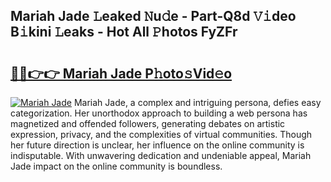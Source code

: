 ## Mariah Jade 𝙻eaked 𝙽u𝚍e - Part-Q8d 𝚅𝚒deo B𝚒kini 𝙻eaks - Hot All 𝙿hotos FyZFr

# <h2><a href="http://ld7qn8s.urlbe.top/?page=Mariah+Jade">🔗🔗👉👉 Mariah Jade P𝚑oto𝚜Vid𝚎o</a></h2>

[![Mariah Jade](https://i.imgur.com/eBuTRDB.gif)](http://ld7qn8s.urlbe.top/?page=Mariah+Jade)
Mariah Jade, a complex and intriguing persona, defies easy categorization. Her unorthodox approach to building a web persona has magnetized and offended followers, generating debates on artistic expression, privacy, and the complexities of virtual communities. Though her future direction is unclear, her influence on the online community is indisputable. With unwavering dedication and undeniable appeal, Mariah Jade impact on the online community is boundless.
